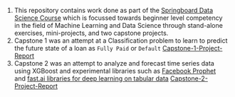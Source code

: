 1. This repository contains work done as part of the [Springboard Data Science Course](https://www.springboard.com/workshops/data-science-career-track/) which is focussed towards beginner level competency in the field of Machine Learning and Data Science through stand-alone exercises, mini-projects, and two capstone projects.
2. Capstone 1 was an attempt at a Classification problem to learn to predict the future state of a loan as `Fully Paid` or `Default` [Capstone-1-Project-Report](https://cdn.rawgit.com/tanaysd/Data-Science-Springboard/8964315c/Capstone_1/Capstone_I_Project_Report.html) 
3. Capstone 2 was an attempt to analyze and forecast time series data using XGBoost and experimental libraries such as [Facebook Prophet](https://facebook.github.io/prophet/docs/quick_start.html) and [fast.ai libraries for deep learning on tabular data](http://www.fast.ai/2018/04/29/categorical-embeddings/) [Capstone-2-Project-Report](https://cdn.rawgit.com/tanaysd/Data-Science-Springboard/82863d30/Capstone_2/Capstone_II_V3_Project_Report.html)
